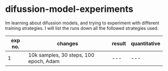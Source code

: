 # difussion-model-experiments
Im learning about difussion models, and trying to experiment with different training strategies. I will list the runs down all the followed strategies used.


|exp no.|changes|result|quantitative|
|-----|-------|------|------------|
|1|10k samples, 30 steps, 100 epoch, Adam| ---|---|

